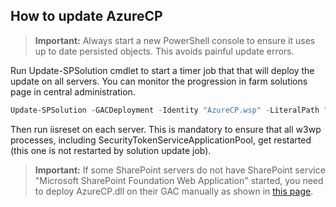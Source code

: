 ## How to update AzureCP

> **Important:** Always start a new PowerShell console to ensure it uses up to date persisted objects. This avoids painful update errors.

Run Update-SPSolution cmdlet to start a timer job that that will deploy the update on all servers. You can monitor the progression in farm solutions page in central administration.

```powershell
Update-SPSolution -GACDeployment -Identity "AzureCP.wsp" -LiteralPath "PATH TO WSP FILE"
```

Then run iisreset on each server. This is mandatory to ensure that all w3wp processes, including SecurityTokenServiceApplicationPool, get restarted (this one is not restarted by solution update job).

> **Important:** If some SharePoint servers do not have SharePoint service "Microsoft SharePoint Foundation Web Application" started, you need to deploy AzureCP.dll on their GAC manually as shown in [this page](Install-AzureCP.html).